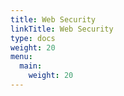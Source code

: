 ```yaml
---
title: Web Security
linkTitle: Web Security
type: docs
weight: 20
menu:
  main:
    weight: 20
---
```

